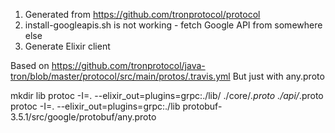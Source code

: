 1. Generated from https://github.com/tronprotocol/protocol
2. install-googleapis.sh is not working - fetch Google API from somewhere else
3. Generate Elixir client

Based on https://github.com/tronprotocol/java-tron/blob/master/protocol/src/main/protos/.travis.yml
But just with any.proto

mkdir lib
protoc -I=. --elixir_out=plugins=grpc:./lib/ ./core/*.proto ./api/*.proto
protoc -I=. --elixir_out=plugins=grpc:./lib protobuf-3.5.1/src/google/protobuf/any.proto 